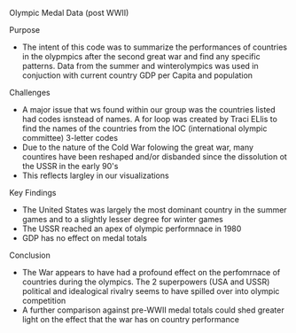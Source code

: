 Olympic Medal Data (post WWII)

Purpose
  - The intent of this code was to summarize the performances of countries in the olypmpics after the second great war and find any specific patterns.  Data from the summer and winterolympics     was used in conjuction with current country GDP per Capita and population

Challenges
  - A major issue that ws found within our group was the countries listed had codes isnstead of names.  A for loop was created by Traci ELlis to find the names of the countries from the IOC (international olympic committee) 3-letter codes
  - Due to the nature of the Cold War folowing the great war, many countires have been reshaped and/or disbanded since the dissolution ot the USSR in the early 90's
  - This reflects largley in our visualizations

Key Findings
  - The United States was largely the most dominant country in the summer games and to a slightly lesser degree for winter games
  - The USSR reached an apex of olympic performnace in 1980
  - GDP has no effect on medal totals

Conclusion
- The War appears to have had a profound effect on the perfomrnace of countries during the olympics. The 2 superpowers (USA and USSR) political and idealogical rivalry seems to have spilled over into olympic competition
- A further comparison against pre-WWII medal totals could shed greater light on the effect that the war has on country performance
    


